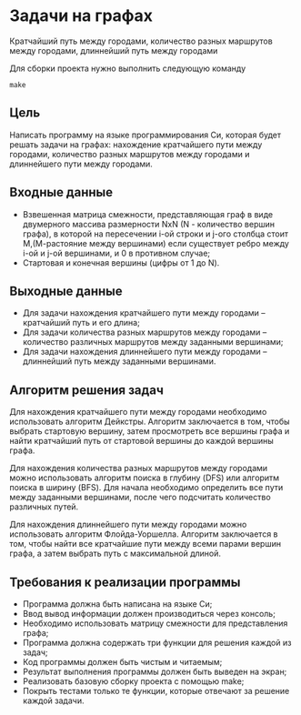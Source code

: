 # Задачи на графах 
Кратчайший путь между городами, количество разных маршрутов между городами, длиннейший путь между городами

Для сборки проекта нужно выполнить следующую команду
```
make
```

## Цель
Написать программу на языке программирования Си, которая будет решать задачи на графах: нахождение кратчайшего пути между городами, количество разных маршрутов между городами и длиннейшего пути между городами.

## Входные данные
- Взвешенная матрица смежности, представляющая граф в виде двумерного массива размерности NxN (N - количество вершин графа), в которой на пересечении i-ой строки и j-ого столбца стоит М,(М-растояние между вершинами) если существует ребро между i-ой и j-ой вершинами, и 0 в противном случае;
- Cтартовая и конечная вершины (цифры от 1 до N).

## Выходные данные
- Для задачи нахождения кратчайшего пути между городами – кратчайший путь и его длина;
- Для задачи количества разных маршрутов между городами – количество различных маршрутов между заданными вершинами;
- Для задачи нахождения длиннейшего пути между городами – длиннейший путь между заданными вершинами.

## Алгоритм решения задач
Для нахождения кратчайшего пути между городами необходимо использовать алгоритм Дейкстры. Алгоритм заключается в том, чтобы выбрать стартовую вершину, затем просмотреть все вершины графа и найти кратчайший путь от стартовой вершины до каждой вершины графа.

Для нахождения количества разных маршрутов между городами можно использовать алгоритм поиска в глубину (DFS) или алгоритм поиска в ширину (BFS). Для начала необходимо определить все пути между заданными вершинами, после чего подсчитать количество различных путей.

Для нахождения длиннейшего пути между городами можно использовать алгоритм Флойда-Уоршелла. Алгоритм заключается в том, чтобы найти все кратчайшие пути между всеми парами вершин графа, а затем выбрать путь с максимальной длиной.

## Требования к реализации программы
- Программа должна быть написана на языке Си;
- Ввод вывод информации должен производиться через консоль;
- Необходимо использовать матрицу смежности для представления графа;
- Программа должна содержать три функции для решения каждой из задач;
- Код программы должен быть чистым и читаемым;
- Результат выполнения программы должен быть выведен на экран;
- Реализовать базовую сборку проекта с помощью make;
- Покрыть тестами только те функции, которые отвечают за решение каждой задачи.
